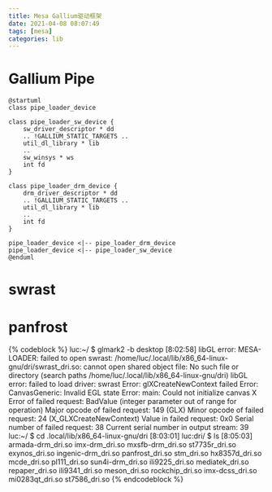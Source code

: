 ```yaml
---
title: Mesa Gallium驱动框架
date: 2021-04-08 08:07:49
tags: [mesa]
categories: lib
---
```


# Gallium Pipe
```plantuml
@startuml
class pipe_loader_device

class pipe_loader_sw_device {
    sw_driver_descriptor * dd
    .. !GALLIUM_STATIC_TARGETS ..
    util_dl_library * lib
    ..
    sw_winsys * ws
    int fd
}

class pipe_loader_drm_device {
    drm_driver_descriptor * dd
    .. !GALLIUM_STATIC_TARGETS ..
    util_dl_library * lib
    ..
    int fd
}

pipe_loader_device <|-- pipe_loader_drm_device
pipe_loader_device <|-- pipe_loader_sw_device
@enduml
```

# swrast

# panfrost

{% codeblock %}
luc:~/ $ glmark2 -b desktop                                           [8:02:58]
libGL error: MESA-LOADER: failed to open swrast: /home/luc/.local/lib/x86_64-linux-gnu/dri/swrast_dri.so: cannot open shared object file: No such file or directory (search paths /home/luc/.local/lib/x86_64-linux-gnu/dri)
libGL error: failed to load driver: swrast
Error: glXCreateNewContext failed
Error: CanvasGeneric: Invalid EGL state
Error: main: Could not initialize canvas
X Error of failed request:  BadValue (integer parameter out of range for operation)
  Major opcode of failed request:  149 (GLX)
  Minor opcode of failed request:  24 (X_GLXCreateNewContext)
  Value in failed request:  0x0
  Serial number of failed request:  38
  Current serial number in output stream:  39
luc:~/ $ cd .local/lib/x86_64-linux-gnu/dri                           [8:03:01]
luc:dri/ $ ls                                                         [8:05:03]
armada-drm_dri.so  imx-drm_dri.so      mxsfb-drm_dri.so  st7735r_dri.so
exynos_dri.so      ingenic-drm_dri.so  panfrost_dri.so   stm_dri.so
hx8357d_dri.so     mcde_dri.so         pl111_dri.so      sun4i-drm_dri.so
ili9225_dri.so     mediatek_dri.so     repaper_dri.so
ili9341_dri.so     meson_dri.so        rockchip_dri.so
imx-dcss_dri.so    mi0283qt_dri.so     st7586_dri.so
{% endcodeblock %}
